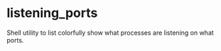 # listening_ports
Shell utility to list colorfully show what processes are listening on what ports.
